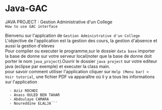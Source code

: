 # Java-GAC  

JAVA PROJECT : Gestion Administrative d'un College  
`How to use GAC interface`  


Bienvenu sur l'applcation de `Gestion Administrative d'un College`   
L'objective de l'application est la gestion des cours, la gestion d'absence et aussi la gestion d'eleves   
Pour compiler ou executer le programme,sur le dossier `data base` importer la base de donne sur votre serveur local(noter que la base de donne doit porter le nom `java_project`).Ouvrir le dossier `java project` sur votre editeur java (eclipse par exemple) et executer la class main.   
pour savoir comment utiliser l'application cliquer sur `Help (Menu bar) > Voir tutorial`, une fichier PDF va apparaître où il y a tous les informations sur l'application   
```Projet Realiser par :   
  - Aziz ROCHDI   
  - Anass OULED BEN TAHAR
  - Abdoulaye CAMARA
  - Noureddine ELALJA```
